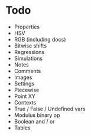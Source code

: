 # Todo

* Properties
* HSV
* RGB (including docs)
* Bitwise shifts
* Regressions
* Simulations
* Notes
* Comments
* Images
* Settings
* Piecewise
* Point XY
* Contexts
* True / False / Undefined vars
* Modulus binary op
* Boolean and / or
* Tables